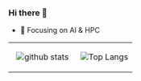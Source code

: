 ### Hi there 👋

- :orange_book: Focusing on AI & HPC

<table><tr><td align="center" width="55%">

![github stats](https://github-readme-stats.vercel.app/api?username=cjmcv&count_private=true&show_icons=true&theme=dark)

</td><td align="top" width="45%">

![Top Langs](https://github-readme-stats.vercel.app/api/top-langs/?username=cjmcv&&hide=css,cmake,html&layout=compact&theme=dark)

</td></tr></table>
